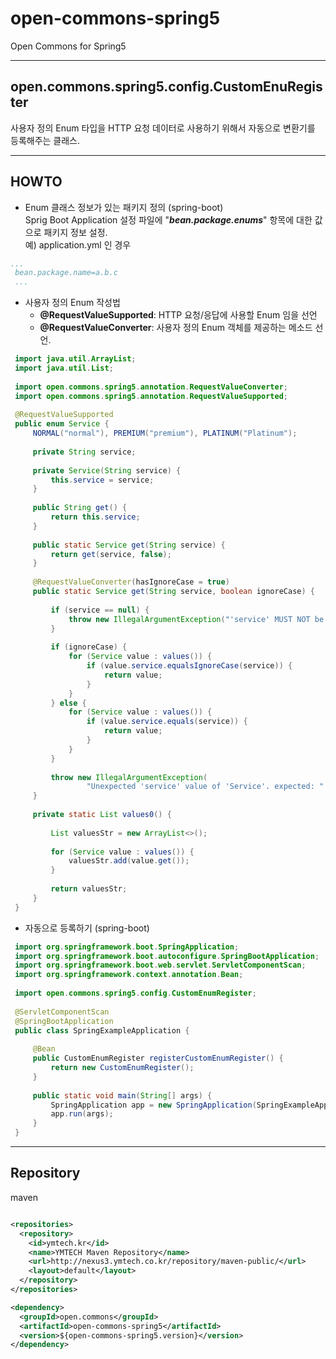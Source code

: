# open-commons-spring5
Open Commons for Spring5

---
## open.commons.spring5.config.CustomEnuRegister
사용자 정의 Enum 타입을 HTTP 요청 데이터로 사용하기 위해서 자동으로 변환기를 등록해주는 클래스. 


---
## HOWTO
- Enum 클래스 정보가 있는 패키지 정의 (spring-boot)\
Sprig Boot Application 설정 파일에 "_**bean.package.enums**_" 항목에 대한 값으로 패키지 정보 설정.\
예) application.yml 인 경우
``` yml
...
 bean.package.name=a.b.c
 ...
 ```


- 사용자 정의 Enum 작성법
  * __@RequestValueSupported__: HTTP 요청/응답에 사용할 Enum 임을 선언
  * __@RequestValueConverter__: 사용자 정의 Enum 객체를 제공하는 메소드 선언.

``` java
 import java.util.ArrayList;
 import java.util.List;
 
 import open.commons.spring5.annotation.RequestValueConverter;
 import open.commons.spring5.annotation.RequestValueSupported;
 
 @RequestValueSupported
 public enum Service {
     NORMAL("normal"), PREMIUM("premium"), PLATINUM("Platinum");
 
     private String service;
 
     private Service(String service) {
         this.service = service;
     }
 
     public String get() {
         return this.service;
     }
 
     public static Service get(String service) {
         return get(service, false);
     }
 
     @RequestValueConverter(hasIgnoreCase = true)
     public static Service get(String service, boolean ignoreCase) {
 
         if (service == null) {
             throw new IllegalArgumentException("'service' MUST NOT be null. input: " + service);
         }
 
         if (ignoreCase) {
             for (Service value : values()) {
                 if (value.service.equalsIgnoreCase(service)) {
                     return value;
                 }
             }
         } else {
             for (Service value : values()) {
                 if (value.service.equals(service)) {
                     return value;
                 }
             }
         }
 
         throw new IllegalArgumentException(
                 "Unexpected 'service' value of 'Service'. expected: " + values0() + " & Ignore case-sensitive: " + ignoreCase + ", input: " + service);
     }
 
     private static List values0() {
 
         List valuesStr = new ArrayList<>();
 
         for (Service value : values()) {
             valuesStr.add(value.get());
         }
 
         return valuesStr;
     }
 }
 ```
 
- 자동으로 등록하기 (spring-boot)
``` java
 import org.springframework.boot.SpringApplication;
 import org.springframework.boot.autoconfigure.SpringBootApplication;
 import org.springframework.boot.web.servlet.ServletComponentScan;
 import org.springframework.context.annotation.Bean;
 
 import open.commons.spring5.config.CustomEnumRegister;
 
 @ServletComponentScan
 @SpringBootApplication
 public class SpringExampleApplication {
 
     @Bean
     public CustomEnumRegister registerCustomEnumRegister() {
         return new CustomEnumRegister();
     }
 
     public static void main(String[] args) {
         SpringApplication app = new SpringApplication(SpringExampleApplication.class);
         app.run(args);
     }
 }
 ```
 
--- 
## Repository
maven
``` xml

<repositories>
  <repository>
    <id>ymtech.kr</id>
    <name>YMTECH Maven Repository</name>
    <url>http://nexus3.ymtech.co.kr/repository/maven-public/</url>
    <layout>default</layout>
  </repository>
</repositories>

<dependency>
  <groupId>open.commons</groupId>
  <artifactId>open-commons-spring5</artifactId>
  <version>${open-commons-spring5.version}</version>
</dependency>
```
 



